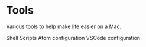 # Tools

Various tools to help make life easier on a Mac.

Shell Scripts
Atom configuration
VSCode configuration
